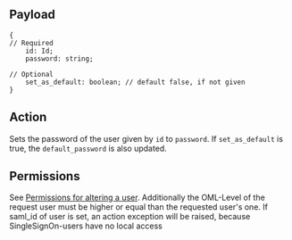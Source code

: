 ## Payload
```
{
// Required
    id: Id;
    password: string;

// Optional
    set_as_default: boolean; // default false, if not given
}
```
## Action
Sets the password of the user given by `id` to `password`. If `set_as_default` is true, the `default_password` is also updated.

## Permissions
See [Permissions for altering a user](https://github.com/OpenSlides/OpenSlides/wiki/Users#Permissions-for-altering-a-user). Additionally the OML-Level of the request user must be higher or equal than the requested user's one. If saml_id of user is set, an action exception will be raised, because SingleSignOn-users have no local access
